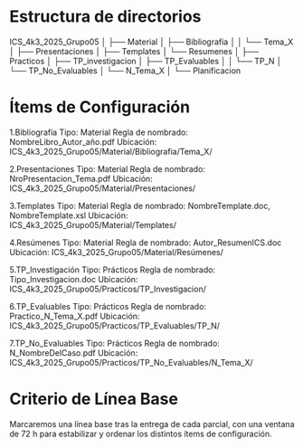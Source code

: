 # Estructura de directorios

ICS_4k3_2025_Grupo05
│
├── Material
│   ├── Bibliografia
│   │   └── Tema_X
│   ├── Presentaciones
│   ├── Templates
│   └── Resumenes
│
├── Practicos
│   ├── TP_investigacion
│   ├── TP_Evaluables
│   │   └── TP_N
│   └── TP_No_Evaluables
│       └── N_Tema_X
│
└── Planificacion


# Ítems de Configuración

1.Bibliografía
Tipo: Material
Regla de nombrado: NombreLibro_Autor_año.pdf
Ubicación: ICS_4k3_2025_Grupo05/Material/Bibliografia/Tema_X/

2.Presentaciones
Tipo: Material
Regla de nombrado: NroPresentacion_Tema.pdf
Ubicación: ICS_4k3_2025_Grupo05/Material/Presentaciones/

3.Templates
Tipo: Material
Regla de nombrado: NombreTemplate.doc, NombreTemplate.xsl
Ubicación: ICS_4k3_2025_Grupo05/Material/Templates/

4.Resúmenes
Tipo: Material
Regla de nombrado: Autor_ResumenICS.doc
Ubicación: ICS_4k3_2025_Grupo05/Material/Resúmenes/

5.TP_Investigación
Tipo: Prácticos
Regla de nombrado: Tipo_Investigacion.doc
Ubicación: ICS_4k3_2025_Grupo05/Practicos/TP_Investigacion/

6.TP_Evaluables
Tipo: Prácticos
Regla de nombrado: Practico_N_Tema_X.pdf
Ubicación: ICS_4k3_2025_Grupo05/Practicos/TP_Evaluables/TP_N/

7.TP_No_Evaluables
Tipo: Prácticos
Regla de nombrado: N_NombreDelCaso.pdf
Ubicación: ICS_4k3_2025_Grupo05/Practicos/TP_No_Evaluables/N_Tema_X/


# Criterio de Línea Base

Marcaremos una línea base tras la entrega de cada parcial, con una ventana de 72 h para estabilizar y ordenar los distintos ítems de configuración.







